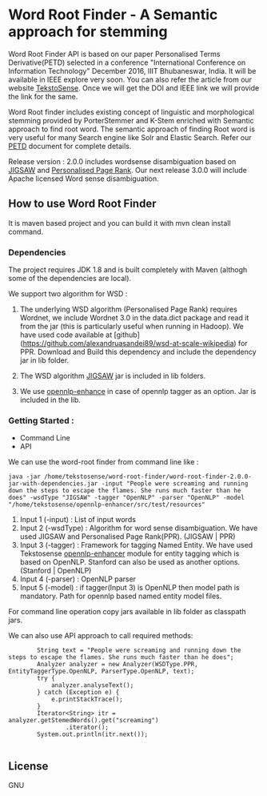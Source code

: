 # Word Root Finder - A Semantic approach for stemming

Word Root Finder API is based on our paper Personalised Terms Derivative(PETD) selected in a conference "International Conference on Information Technology" December 2016, IIIT Bhubaneswar, India. It will be available in IEEE explore very soon. You can also refer the article from our website [TekstoSense](https://www.tekstosense.com). Once we will get the DOI and IEEE link we will provide the link for the same.

Word Root finder includes existing concept of linguistic and morphological stemming provided by PorterStemmer and K-Stem enriched with Semantic 
approach to find root word. The semantic approach of finding Root word is very useful for many Search engine like Solr and Elastic Search. Refer our 
[PETD](https://www.tekstosense.com) document for complete details.

Release version : 2.0.0 includes wordsense disambiguation based on [JIGSAW](http://aclweb.org/anthology/S/S07/S07-1088.pdf) and [Personalised Page Rank](http://www.aclweb.org/anthology/E09-1005). Our next release 3.0.0 will include Apache licensed Word sense disambiguation.

## How to use Word Root Finder

It is maven based project and you can build it with mvn clean install command.

### Dependencies
The project requires JDK 1.8 and is built completely with Maven (althogh some of the dependencies are local). 

We support two algorithm for WSD :

1. The underlying WSD algorithm (Personalised Page Rank) requires Wordnet, we include Wordnet 3.0 in the data.dict package and read it from the jar 
   (this is  particularly useful when running in Hadoop). We have used code available at [github] (https://github.com/alexandruasandei89/wsd-at-scale-wikipedia) for PPR.
Download and Build this dependency and include the dependency jar in lib folder.

2. The WSD algorithm [JIGSAW](http://aclweb.org/anthology/S/S07/S07-1088.pdf) jar is included in lib folders.

3. We use [opennlp-enhance](https://github.com/TekstoSense/opennlp-enhancer) in case of opennlp tagger as an option. Jar is included in the lib. 


### Getting Started :
- Command Line
- API

We can use the word-root finder from command line like :

```
java -jar /home/tekstosense/word-root-finder/word-root-finder-2.0.0-jar-with-dependencies.jar -input "People were screaming and running down the steps to escape the flames. She runs much faster than he does" -wsdType "JIGSAW" -tagger "OpenNLP" -parser "OpenNLP" -model "/home/tekstosense/opennlp-enhancer/src/test/resources"

```

1. Input 1 (-input)   : List of input words 
2. Input 2 (-wsdType) : Algorithm for word sense disambiguation. We have used JIGSAW and Personalised Page Rank(PPR). (JIGSAW | PPR)
3. Input 3 (-tagger)  : Framework for tagging Named Entity. We have used Tekstosense [opennlp-enhancer](https://github.com/TekstoSense/opennlp-enhancer) module for entity tagging which is based on OpenNLP. 
                        Stanford can also be used as another options.(Stanford | OpenNLP)
4. Input 4 (-parser)  : OpenNLP parser
5. Input 5 (-model)   : if tagger(Input 3) is OpenNLP then model path is mandatory. Path for opennlp based named entity model files. 

For command line operation copy jars available in lib folder as classpath jars. 

We can also use API approach to call required methods: 

```
		String text = "People were screaming and running down the steps to escape the flames. She runs much faster than he does";
		Analyzer analyzer = new Analyzer(WSDType.PPR, EntityTaggerType.OpenNLP, ParserType.OpenNLP, text);
		try {
			analyzer.analyseText();
		} catch (Exception e) {
			e.printStackTrace();
		}
		Iterator<String> itr = analyzer.getStemedWords().get("screaming")
				.iterator();
		System.out.println(itr.next());
		
```		


## License

GNU
